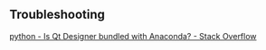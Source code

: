 ## Troubleshooting

[python - Is Qt Designer bundled with Anaconda? - Stack Overflow](https://stackoverflow.com/questions/37419138/is-qt-designer-bundled-with-anaconda)
